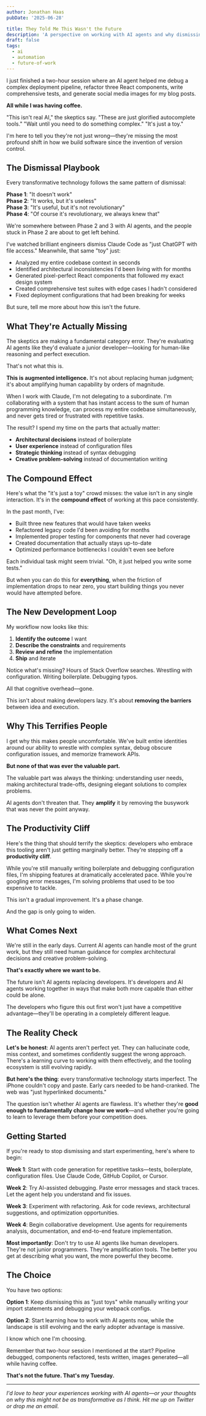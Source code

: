 ```yaml
---
author: Jonathan Haas
pubDate: '2025-06-28'

title: They Told Me This Wasn't the Future
description: 'A perspective on working with AI agents and why dismissing their capabilities as 'toys' is profoundly shortsighted'featured: false
draft: false
tags:
  - ai
  - automation
  - future-of-work
---
```


I just finished a two-hour session where an AI agent helped me debug a complex deployment pipeline, refactor three React components, write comprehensive tests, and generate social media images for my blog posts.

**All while I was having coffee.**

"This isn't real AI," the skeptics say. "These are just glorified autocomplete tools." "Wait until you need to do something complex." "It's just a toy."

I'm here to tell you they're not just wrong—they're missing the most profound shift in how we build software since the invention of version control.

## The Dismissal Playbook

Every transformative technology follows the same pattern of dismissal:

**Phase 1**: "It doesn't work"  
**Phase 2**: "It works, but it's useless"  
**Phase 3**: "It's useful, but it's not revolutionary"  
**Phase 4**: "Of course it's revolutionary, we always knew that"

We're somewhere between Phase 2 and 3 with AI agents, and the people stuck in Phase 2 are about to get left behind.

I've watched brilliant engineers dismiss Claude Code as "just ChatGPT with file access." Meanwhile, that same "toy" just:

- Analyzed my entire codebase context in seconds
- Identified architectural inconsistencies I'd been living with for months
- Generated pixel-perfect React components that followed my exact design system
- Created comprehensive test suites with edge cases I hadn't considered
- Fixed deployment configurations that had been breaking for weeks

But sure, tell me more about how this isn't the future.

## What They're Actually Missing

The skeptics are making a fundamental category error. They're evaluating AI agents like they'd evaluate a junior developer—looking for human-like reasoning and perfect execution.

That's not what this is.

**This is augmented intelligence.** It's not about replacing human judgment; it's about amplifying human capability by orders of magnitude.

When I work with Claude, I'm not delegating to a subordinate. I'm collaborating with a system that has instant access to the sum of human programming knowledge, can process my entire codebase simultaneously, and never gets tired or frustrated with repetitive tasks.

The result? I spend my time on the parts that actually matter:

- **Architectural decisions** instead of boilerplate
- **User experience** instead of configuration files
- **Strategic thinking** instead of syntax debugging
- **Creative problem-solving** instead of documentation writing

## The Compound Effect

Here's what the "it's just a toy" crowd misses: the value isn't in any single interaction. It's in the **compound effect** of working at this pace consistently.

In the past month, I've:

- Built three new features that would have taken weeks
- Refactored legacy code I'd been avoiding for months
- Implemented proper testing for components that never had coverage
- Created documentation that actually stays up-to-date
- Optimized performance bottlenecks I couldn't even see before

Each individual task might seem trivial. "Oh, it just helped you write some tests."

But when you can do this for **everything**, when the friction of implementation drops to near zero, you start building things you never would have attempted before.

## The New Development Loop

My workflow now looks like this:

1. **Identify the outcome** I want
2. **Describe the constraints** and requirements
3. **Review and refine** the implementation
4. **Ship** and iterate

Notice what's missing? Hours of Stack Overflow searches. Wrestling with configuration. Writing boilerplate. Debugging typos.

All that cognitive overhead—gone.

This isn't about making developers lazy. It's about **removing the barriers** between idea and execution.

## Why This Terrifies People

I get why this makes people uncomfortable. We've built entire identities around our ability to wrestle with complex syntax, debug obscure configuration issues, and memorize framework APIs.

**But none of that was ever the valuable part.**

The valuable part was always the thinking: understanding user needs, making architectural trade-offs, designing elegant solutions to complex problems.

AI agents don't threaten that. They **amplify** it by removing the busywork that was never the point anyway.

## The Productivity Cliff

Here's the thing that should terrify the skeptics: developers who embrace this tooling aren't just getting marginally better. They're stepping off a **productivity cliff**.

While you're still manually writing boilerplate and debugging configuration files, I'm shipping features at dramatically accelerated pace. While you're googling error messages, I'm solving problems that used to be too expensive to tackle.

This isn't a gradual improvement. It's a phase change.

And the gap is only going to widen.

## What Comes Next

We're still in the early days. Current AI agents can handle most of the grunt work, but they still need human guidance for complex architectural decisions and creative problem-solving.

**That's exactly where we want to be.**

The future isn't AI agents replacing developers. It's developers and AI agents working together in ways that make both more capable than either could be alone.

The developers who figure this out first won't just have a competitive advantage—they'll be operating in a completely different league.

## The Reality Check

**Let's be honest**: AI agents aren't perfect yet. They can hallucinate code, miss context, and sometimes confidently suggest the wrong approach. There's a learning curve to working with them effectively, and the tooling ecosystem is still evolving rapidly.

**But here's the thing**: every transformative technology starts imperfect. The iPhone couldn't copy and paste. Early cars needed to be hand-cranked. The web was "just hyperlinked documents."

The question isn't whether AI agents are flawless. It's whether they're **good enough to fundamentally change how we work**—and whether you're going to learn to leverage them before your competition does.

## Getting Started

If you're ready to stop dismissing and start experimenting, here's where to begin:

**Week 1**: Start with code generation for repetitive tasks—tests, boilerplate, configuration files. Use Claude Code, GitHub Copilot, or Cursor.

**Week 2**: Try AI-assisted debugging. Paste error messages and stack traces. Let the agent help you understand and fix issues.

**Week 3**: Experiment with refactoring. Ask for code reviews, architectural suggestions, and optimization opportunities.

**Week 4**: Begin collaborative development. Use agents for requirements analysis, documentation, and end-to-end feature implementation.

**Most importantly**: Don't try to use AI agents like human developers. They're not junior programmers. They're amplification tools. The better you get at describing what you want, the more powerful they become.

## The Choice

You have two options:

**Option 1**: Keep dismissing this as "just toys" while manually writing your import statements and debugging your webpack configs.

**Option 2**: Start learning how to work with AI agents now, while the landscape is still evolving and the early adopter advantage is massive.

I know which one I'm choosing.

Remember that two-hour session I mentioned at the start? Pipeline debugged, components refactored, tests written, images generated—all while having coffee.

**That's not the future. That's my Tuesday.**

---

_I'd love to hear your experiences working with AI agents—or your thoughts on why this might not be as transformative as I think. Hit me up on Twitter or drop me an email._
